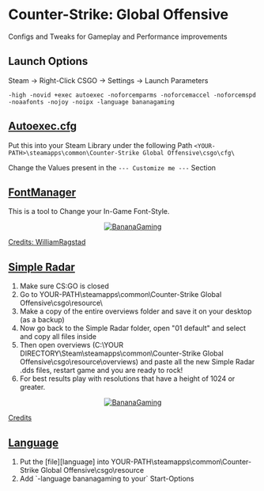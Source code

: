 # Counter-Strike: Global Offensive

Configs and Tweaks for Gameplay and Performance improvements

## Launch Options

Steam -> Right-Click CSGO -> Settings -> Launch Parameters

`-high -novid +exec autoexec -noforcemparms -noforcemaccel -noforcemspd -noaafonts -nojoy -noipx -language bananagaming`

## [Autoexec.cfg][autoexec]

Put this into your Steam Library under the following Path
`<YOUR-PATH>\steamapps\common\Counter-Strike Global Offensive\csgo\cfg\`

Change the Values present in the `--- Customize me ---` Section

## [FontManager][fontmanager]

This is a tool to Change your In-Game Font-Style.

<div align=center>

[![BananaGaming](https://img.youtube.com/vi/3xToNTtdmME/0.jpg)](https://www.youtube.com/watch?v=3xToNTtdmME)

</div>

[Credits: WilliamRagstad][credits]

## [Simple Radar][radar]

<ol>
    <li>Make sure CS:GO is closed</li>
    <li>Go to YOUR-PATH\steamapps\common\Counter-Strike Global Offensive\csgo\resource\</li>
    <li>Make a copy of the entire overviews folder and save it on your desktop (as a backup)</li>
    <li>Now go back to the Simple Radar folder, open "01 default" and select and copy all files  inside</li>
    <li>Then open overviews (C:\YOUR DIRECTORY\Steam\steamapps\common\Counter-Strike Global Offensive\csgo\resource\overviews) and paste all the new Simple Radar .dds files, restart game and you are ready to rock!</li>
    <li>For best results play with resolutions that have a height of 1024 or greater.</li>
</ol>

<div align=center>

[![BananaGaming](https://img.youtube.com/vi/g9aaU6LXfOw/0.jpg)](https://www.youtube.com/watch?v=g9aaU6LXfOw)

</div>

[Credits][radarcredits]

## [Language][language]

<ol>
    <li>Put the [file][language] into YOUR-PATH\steamapps\common\Counter-Strike Global Offensive\csgo\resource</li>
    <li>Add `-language bananagaming to your` Start-Options</li>
</ol>

[autoexec]: autoexec.cfg
[fontmanager]: FontManager.exe
[credits]: https://github.com/WilliamRagstad/Font-Manager
[radar]: Simple%20Radar.zip
[radarcredits]: https://csgoconsole.com/mods/text-color-mod/
[language]: csgo_bananagaming.txt
